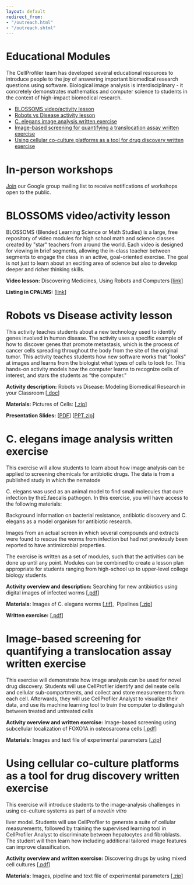 ```yaml
---
layout: default
redirect_from:
- "/outreach.html"
- "/outreach.shtml"
---
```

Educational Modules
===================

The CellProfiler team has developed several educational resources to introduce people to the joy of answering important biomedical research questions using software. Biological image analysis is interdisciplinary - it concretely demonstrates mathematics and computer science to students in the context of high-impact biomedical research.

-   [BLOSSOMS video/activity lesson](#blossoms-videoactivity-lesson)
-   [Robots vs Disease activity lesson](#robots-vs-disease-activity-lesson)
-   [C. elegans image analysis written exercise](#c-elegans-image-analysis-written-exercise)
-   [Image-based screening for quantifying a translocation assay written exercise](#image-based-screening-for-quantifying-a-translocation-assay-written-exercise)
-   [Using cellular co-culture platforms as a tool for drug discovery written exercise](#using-cellular-co-culture-platforms-as-a-tool-for-drug-discovery-written-exercise)

In-person workshops
===================

[Join](https://groups.google.com/forum/#!forum/cellprofiler-tutorials/join) our Google group mailing list to receive notifications of workshops open to the public.

BLOSSOMS video/activity lesson
==============================

BLOSSOMS (Blended Learning Science or Math Studies) is a large, free repository of video modules for high school math and science classes created by "star" teachers from around the world. Each video is designed for viewing in brief segments, allowing the in-class teacher between segments to engage the class in an active, goal-oriented exercise. The goal is not just to learn about an exciting area of science but also to develop deeper and richer thinking skills.

**Video lesson:** Discovering Medicines, Using Robots and Computers [[link](http://blossoms.mit.edu/video/carpenter.html)]

**Listing in CPALMS:** [[link](http://www.cpalms.org/Public/PreviewResourceUrl/Preview/18770)]

Robots vs Disease activity lesson
=================================

This activity teaches students about a new technology used to identify genes involved in human disease. The activity uses a specific example of how to discover genes that promote metastasis, which is the process of cancer cells spreading throughout the body from the site of the original tumor. This activity teaches students how new software works that "looks" at images and learns from the biologist what types of cells to look for. This hands-on activity models how the computer learns to recognize cells of interest, and stars the students as “the computer."

**Activity description:** [](http://d1zymp9ayga15t.cloudfront.net/content/MuseumOfSciencePresentation/RobotsVsDiseaseActivity.doc)Robots vs Disease: Modeling Biomedical Research in your Classroom [[.doc](http://d1zymp9ayga15t.cloudfront.net/content/MuseumOfSciencePresentation/RobotsVsDiseaseActivity.doc)]

**Materials:** Pictures of Cells: [[.zip](http://d1zymp9ayga15t.cloudfront.net/content/MuseumOfSciencePresentation/CellPictures.zip)]

**Presentation Slides:** [[PDF](http://d1zymp9ayga15t.cloudfront.net/content/MuseumOfSciencePresentation/2008_03_31_MuseumScience.pdf)] [[PPT.zip](http://d1zymp9ayga15t.cloudfront.net/content/MuseumOfSciencePresentation/2008_03_31_MuseumScience_PPT.zip)]

C. elegans image analysis written exercise
==========================================

This exercise will allow students to learn about how image analysis can be applied to screening chemicals for antibiotic drugs. The data is from a published study in which the nematode

C. elegans was used as an animal model to find small molecules that cure infection by theE.faecalis pathogen. In this exercise, you will have access to the following materials:

Background information on bacterial resistance, antibiotic discovery and C. elegans as a model organism for antibiotic research.

Images from an actual screen in which several compounds and extracts were found to rescue the worms from infection but had not previously been reported to have antimicrobial properties.

The exercise is written as a set of modules, such that the activities can be done up until any point. Modules can be combined to create a lesson plan appropriate for students ranging from high-school up to upper-level college biology students.

**Activity overview and description:** Searching for new antibiotics using digital images of infected worms [[.pdf](http://d1zymp9ayga15t.cloudfront.net/content/C_elegansActivity/Overview_Description.pdf)]

**Materials:** Images of C. elegans worms [[.tif](http://d1zymp9ayga15t.cloudfront.net/content/C_elegansActivity/Images.zip)],  Pipelines [[.zip](http://d1zymp9ayga15t.cloudfront.net/content/C_elegansActivity/Pipelines.zip)]

**Written exercise:** [[.pdf](http://d1zymp9ayga15t.cloudfront.net/content/C_elegansActivity/C_elegans_CellProfiler_EducationalExercise.pdf)]

Image-based screening for quantifying a translocation assay written exercise
============================================================================

This exercise will demonstrate how image analysis can be used for novel drug discovery. Students will use CellProfiler identify and delineate cells and cellular sub-compartments, and collect and store measurements from each cell. Afterwards, they will use CellProfiler Analyst to visualize their data, and use its machine learning tool to train the computer to distinguish between treated and untreated cells

**Activity overview and written exercise:** Image-based screening using subcellular localization of FOXO1A in osteosarcoma cells [[.pdf](http://d1zymp9ayga15t.cloudfront.net/TranslocationActivity/TranslocationTutorial_v2.pdf)]

**Materials:** Images and text file of experimental parameters [[.zip](http://d1zymp9ayga15t.cloudfront.net/TranslocationActivity/TranslocationData.zip)]

Using cellular co-culture platforms as a tool for drug discovery written exercise
=================================================================================

This exercise will introduce students to the image-analysis challenges in using co-culture systems as part of a novel*in vitro*

liver model. Students will use CellProfiler to generate a suite of cellular measurements, followed by training the supervised learning tool in CellProfiler Analyst to discriminate between hepatocytes and fibroblasts. The student will then learn how including additional tailored image features can improve classification.

**Activity overview and written exercise:** Discovering drugs by using mixed cell cultures [[.pdf](http://d1zymp9ayga15t.cloudfront.net/content/HepatocyteCocxActivity/exercise.pdf)]

**Materials:** Images, pipeline and text file of experimental parameters [[.zip](http://d1zymp9ayga15t.cloudfront.net/content/HepatocyteCocxActivity/input_data.zip)]
